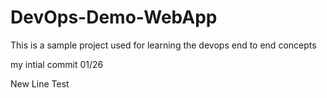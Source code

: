 # DevOps-Demo-WebApp
This is a sample project used for learning the devops end to end concepts

my intial commit 01/26

New Line Test


